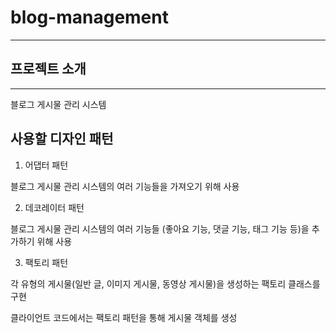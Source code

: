 # blog-management

---
## 프로젝트 소개

---
블로그 게시물 관리 시스템

## 사용할 디자인 패턴

1. 어댑터 패턴

블로그 게시물 관리 시스템의 여러 기능들을 가져오기
위해 사용

2. 데코레이터 패턴

블로그 게시물 관리 시스템의 여러 기능들
(좋아요 기능, 댓글 기능, 태그 기능 등)을 
추가하기 위해 사용

3. 팩토리 패턴

각 유형의 게시물(일반 글, 이미지 게시물, 동영상 게시물)을
생성하는 팩토리 클래스를 구현

클라이언트 코드에서는 팩토리 패턴을 통해 게시물 
객체를 생성